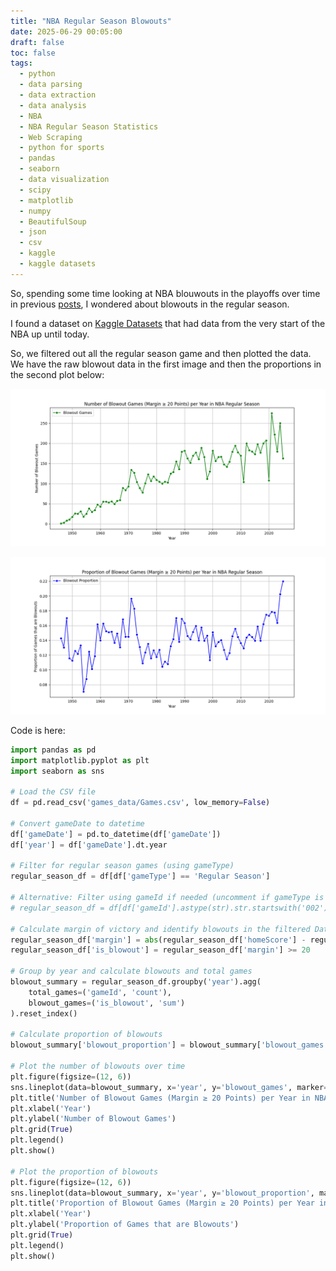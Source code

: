 ```yaml
---
title: "NBA Regular Season Blowouts"
date: 2025-06-29 00:05:00
draft: false
toc: false
tags:
  - python
  - data parsing
  - data extraction
  - data analysis
  - NBA
  - NBA Regular Season Statistics
  - Web Scraping
  - python for sports
  - pandas
  - seaborn
  - data visualization
  - scipy
  - matplotlib
  - numpy
  - BeautifulSoup
  - json
  - csv
  - kaggle
  - kaggle datasets
---
```


So, spending some time looking at NBA blouwouts in the playoffs over time in previous [posts](https://kspicer80.github.io/posts/2025-05-24-nba-playoff-blowouts/x), I wondered about blowouts in the regular season.

I found a dataset on [Kaggle Datasets](https://www.kaggle.com/datasets/eoinamoore/historical-nba-data-and-player-box-scores?select=LeagueSchedule24_25.csv) that had data from the very start of the NBA up until today.

So, we filtered out all the regular season game and then plotted the data. We have the raw blowout data in the first image and then the proportions in the second plot below:

![raw_data](/images/imgforblogposts/post_44/nba_regular_season_blowouts_over_history.png)

![proportions](/images/imgforblogposts/post_44/proportion_of_regular_season_blowouts_over_time.png)

Code is here:

``` python
import pandas as pd
import matplotlib.pyplot as plt
import seaborn as sns

# Load the CSV file
df = pd.read_csv('games_data/Games.csv', low_memory=False)

# Convert gameDate to datetime
df['gameDate'] = pd.to_datetime(df['gameDate'])
df['year'] = df['gameDate'].dt.year

# Filter for regular season games (using gameType)
regular_season_df = df[df['gameType'] == 'Regular Season']

# Alternative: Filter using gameId if needed (uncomment if gameType is unreliable)
# regular_season_df = df[df['gameId'].astype(str).str.startswith('002')]

# Calculate margin of victory and identify blowouts in the filtered DataFrame
regular_season_df['margin'] = abs(regular_season_df['homeScore'] - regular_season_df['awayScore'])
regular_season_df['is_blowout'] = regular_season_df['margin'] >= 20

# Group by year and calculate blowouts and total games
blowout_summary = regular_season_df.groupby('year').agg(
    total_games=('gameId', 'count'),
    blowout_games=('is_blowout', 'sum')
).reset_index()

# Calculate proportion of blowouts
blowout_summary['blowout_proportion'] = blowout_summary['blowout_games'] / blowout_summary['total_games']

# Plot the number of blowouts over time
plt.figure(figsize=(12, 6))
sns.lineplot(data=blowout_summary, x='year', y='blowout_games', marker='o', label='Blowout Games', color="green")
plt.title('Number of Blowout Games (Margin ≥ 20 Points) per Year in NBA Regular Season')
plt.xlabel('Year')
plt.ylabel('Number of Blowout Games')
plt.grid(True)
plt.legend()
plt.show()

# Plot the proportion of blowouts
plt.figure(figsize=(12, 6))
sns.lineplot(data=blowout_summary, x='year', y='blowout_proportion', marker='o', color='blue', label='Blowout Proportion')
plt.title('Proportion of Blowout Games (Margin ≥ 20 Points) per Year in NBA Regular Season')
plt.xlabel('Year')
plt.ylabel('Proportion of Games that are Blowouts')
plt.grid(True)
plt.legend()
plt.show()
```